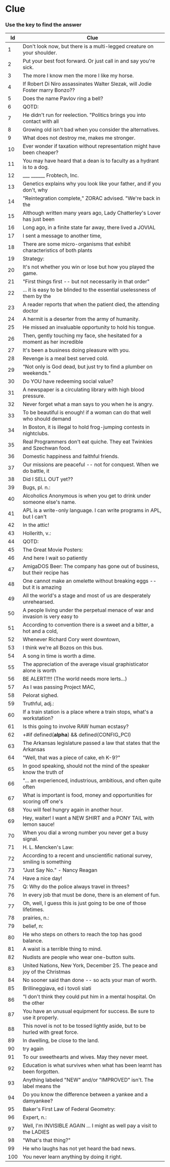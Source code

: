# Clue

### Use the key to find the answer

| Id  | Clue |
| ------------- | ------------- |
| 1 | Don't look now, but there is a multi-legged creature on your shoulder. |
| 2 | Put your best foot forward.  Or just call in and say you're sick. |
| 3 | The more I know men the more I like my horse. |
| 4 | If Robert Di Niro assassinates Walter Slezak, will Jodie Foster marry Bonzo?? |
| 5 | Does the name Pavlov ring a bell? |
| 6 | QOTD: |
| 7 | He didn't run for reelection.  "Politics brings you into contact with all |
| 8 | Growing old isn't bad when you consider the alternatives. |
| 9 | What does not destroy me, makes me stronger. |
| 10 | Ever wonder if taxation without representation might have been cheaper? |
| 11 | You may have heard that a dean is to faculty as a hydrant is to a dog. |
| 12 | 		 ___          ______	       Frobtech, Inc. |
| 13 | Genetics explains why you look like your father, and if you don't, why |
| 14 | 	"Reintegration complete," ZORAC advised.  "We're back in the |
| 15 | Although written many years ago, Lady Chatterley's Lover has just been |
| 16 | 	Long ago, in a finite state far away, there lived a JOVIAL |
| 17 | I sent a message to another time, |
| 18 | There are some micro-organisms that exhibit characteristics of both plants |
| 19 | Strategy: |
| 20 | It's not whether you win or lose but how you played the game. |
| 21 | "First things first -- but not necessarily in that order" |
| 22 | ... it is easy to be blinded to the essential uselessness of them by the |
| 23 | 	A reader reports that when the patient died, the attending doctor |
| 24 | A hermit is a deserter from the army of humanity. |
| 25 | He missed an invaluable opportunity to hold his tongue. |
| 26 | Then, gently touching my face, she hesitated for a moment as her incredible |
| 27 | It's been a business doing pleasure with you. |
| 28 | Revenge is a meal best served cold. |
| 29 | "Not only is God dead, but just try to find a plumber on weekends." |
| 30 | Do YOU have redeeming social value? |
| 31 | A newspaper is a circulating library with high blood pressure. |
| 32 | Never forget what a man says to you when he is angry. |
| 33 | To be beautiful is enough! if a woman can do that well who should demand |
| 34 | In Boston, it is illegal to hold frog-jumping contests in nightclubs. |
| 35 | Real Programmers don't eat quiche.  They eat Twinkies and Szechwan food. |
| 36 | Domestic happiness and faithful friends. |
| 37 | Our missions are peaceful -- not for conquest.  When we do battle, it |
| 38 | Did I SELL OUT yet?? |
| 39 | Bugs, pl. n.: |
| 40 | Alcoholics Anonymous is when you get to drink under someone else's name. |
| 41 | APL is a write-only language.  I can write programs in APL, but I can't |
| 42 | In the attic! |
| 43 | Hollerith, v.: |
| 44 | QOTD: |
| 45 | The Great Movie Posters: |
| 46 | And here I wait so patiently |
| 47 | AmigaDOS Beer: The company has gone out of business, but their recipe has  |
| 48 | One cannot make an omelette without breaking eggs -- but it is amazing |
| 49 | All the world's a stage and most of us are desperately unrehearsed. |
| 50 | A people living under the perpetual menace of war and invasion is very easy to |
| 51 | According to convention there is a sweet and a bitter, a hot and a cold, |
| 52 | Whenever Richard Cory went downtown, |
| 53 | I think we're all Bozos on this bus. |
| 54 | A song in time is worth a dime. |
| 55 | The appreciation of the average visual graphisticator alone is worth |
| 56 | BE ALERT!!!! (The world needs more lerts...) |
| 57 | As I was passing Project MAC, |
| 58 | Pelorat sighed. |
| 59 | Truthful, adj.: |
| 60 | If a train station is a place where a train stops, what's a workstation? |
| 61 | Is this going to involve RAW human ecstasy? |
| 62 | +#if defined(__alpha__) && defined(CONFIG_PCI) |
| 63 | 	The Arkansas legislature passed a law that states that the Arkansas |
| 64 | "Well, that was a piece of cake, eh K-9?" |
| 65 | In good speaking, should not the mind of the speaker know the truth of |
| 66 | "... an experienced, industrious, ambitious, and often quite often |
| 67 | What is important is food, money and opportunities for scoring off one's |
| 68 | You will feel hungry again in another hour. |
| 69 | Hey, waiter!  I want a NEW SHIRT and a PONY TAIL with lemon sauce! |
| 70 | When you dial a wrong number you never get a busy signal. |
| 71 | H. L. Mencken's Law: |
| 72 | According to a recent and unscientific national survey, smiling is something |
| 73 | "Just Say No."   - Nancy Reagan |
| 74 | Have a nice day! |
| 75 | Q:	Why do the police always travel in threes? |
| 76 | In every job that must be done, there is an element of fun. |
| 77 | Oh, well, I guess this is just going to be one of those lifetimes. |
| 78 | prairies, n.: |
| 79 | belief, n: |
| 80 | He who steps on others to reach the top has good balance. |
| 81 | A waist is a terrible thing to mind. |
| 82 | Nudists are people who wear one-button suits. |
| 83 | United Nations, New York, December 25.  The peace and joy of the Christmas |
| 84 | No sooner said than done -- so acts your man of worth. |
| 85 | Brillineggiava, ed i tovoli slati |
| 86 | "I don't think they could put him in a mental hospital.  On the other |
| 87 | You have an unusual equipment for success.  Be sure to use it properly. |
| 88 | This novel is not to be tossed lightly aside, but to be hurled with great force. |
| 89 | In dwelling, be close to the land. |
| 90 | try again |
| 91 | To our sweethearts and wives.  May they never meet. |
| 92 | Education is what survives when what has been learnt has been forgotten. |
| 93 | Anything labeled "NEW" and/or "IMPROVED" isn't.  The label means the |
| 94 | Do you know the difference between a yankee and a damyankee? |
| 95 | Baker's First Law of Federal Geometry: |
| 96 | Expert, n.: |
| 97 | Well, I'm INVISIBLE AGAIN ... I might as well pay a visit to the LADIES  |
| 98 | 	"What's that thing?" |
| 99 | He who laughs has not yet heard the bad news. |
| 100 | You never learn anything by doing it right. |
